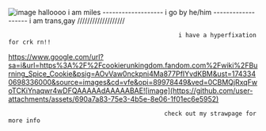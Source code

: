 ![image](https://github.com/user-attachments/assets/4be52fd3-e31f-41f3-9db8-1add1cc3ba9f)                                                    halloooo i am miles
                                                    -------------------
                                                    i go by he/him
                                                    -------------------
                                                    i am trans,gay
                                                    ///////////////////

                                                    i have a hyperfixation for crk rn!!


                                                    
                                              
                                        








https://www.google.com/url?sa=i&url=https%3A%2F%2Fcookierunkingdom.fandom.com%2Fwiki%2FBurning_Spice_Cookie&psig=AOvVaw0nckpni4Ma877PfIYvdKBM&ust=1743340698336000&source=images&cd=vfe&opi=89978449&ved=0CBMQjRxqFwoTCKiYnaqwr4wDFQAAAAAdAAAAABAE![image](https://github.com/user-attachments/assets/690a7a83-75e3-4b5e-8e06-1f01ec6e5952)


          












  










                                                check out my strawpage for more info
